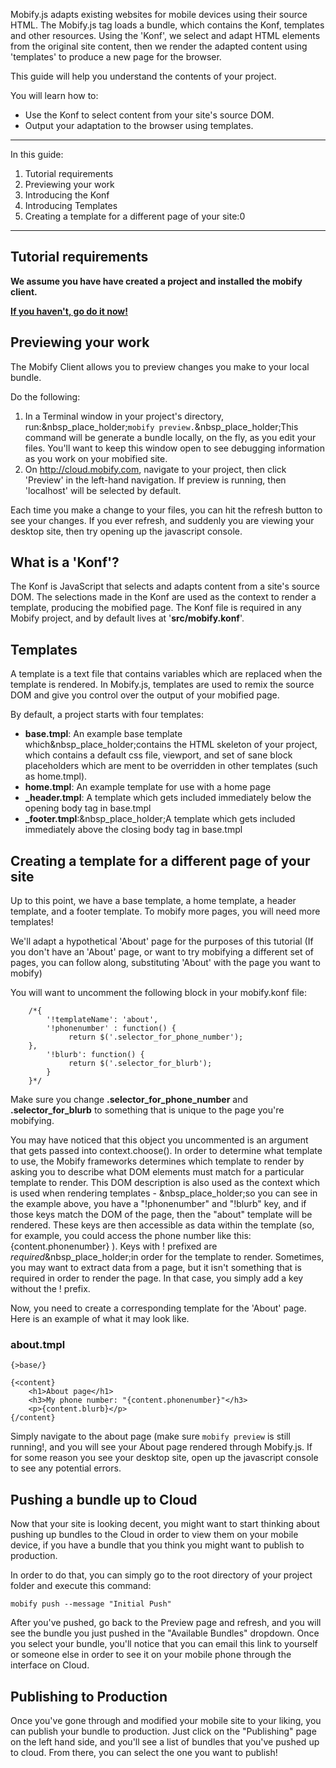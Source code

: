 Mobify.js adapts existing websites for mobile devices using their source HTML.
The Mobify.js tag loads a bundle, which contains the Konf, templates and other
resources. Using the 'Konf', we select and adapt HTML elements from the
original site content, then we render the adapted content using 'templates' to
produce a new page for the browser.

This guide will help you understand the contents of your project.

  
You will learn how to:

  * Use the Konf to select content from your site's source DOM.
  * Output your adaptation to the browser using templates.

* * *

In this guide:

  1. Tutorial requirements
  2. Previewing your work
  3. Introducing the Konf
  4. Introducing Templates
  5. Creating a template for a different page of your site:0


* * *

##  Tutorial requirements

**We assume you have have created a project and installed the mobify client.**

**[If you haven't, go do it now!](http://portal.mobify.com/projects/new/)**

##  Previewing your work

The Mobify Client allows you to preview changes you make to your local bundle.

Do the following:

  1. In a Terminal window in your project's directory, run:&nbsp_place_holder;`mobify preview.`&nbsp_place_holder;This command will be generate a bundle locally, on the fly, as you edit your files. You'll want to keep this window open to see debugging information as you work on your mobified site.
  2. On http://cloud.mobify.com, navigate to your project, then click 'Preview' in the left-hand navigation. If preview is running, then 'localhost' will be selected by default.

Each time you make a change to your files, you can hit the refresh button to
see your changes. If you ever refresh, and suddenly you are viewing your
desktop site, then try opening up the javascript console.

##  What is a 'Konf'?

The Konf is JavaScript that selects and adapts content from a site's source
DOM. The selections made in the Konf are used as the context to render a
template, producing the mobified page. The Konf file is required in any Mobify
project, and by default lives at '**src/mobify.konf**'.

##  Templates

A template is a text file that contains variables which are replaced when the
template is rendered. In Mobify.js, templates are used to remix the source DOM
and give you control over the output of your mobified page.

By default, a project starts with four templates:

  * **base.tmpl**: An example base template which&nbsp_place_holder;contains the HTML skeleton of your project, which contains a default css file, viewport, and set of sane block placeholders which are ment to be overridden in other templates (such as home.tmpl).
  * **home.tmpl**: An example template for use with a home page
  * **_header.tmpl**: A template which gets included immediately below the opening body tag in base.tmpl
  * **_footer.tmpl**:&nbsp_place_holder;A template which gets included immediately above the closing body tag in base.tmpl


##  Creating a template for a different page of your site

Up to this point, we have a base template, a home template, a header template,
and a footer template. To mobify more pages, you will need more templates!

  
We'll adapt a hypothetical 'About' page for the purposes of this tutorial (If
you don't have an 'About' page, or want to try mobifying a different set of
pages, you can follow along, substituting 'About' with the page you want to
mobify)

You will want to uncomment the following block in your mobify.konf file:

    
    
    	/*{
            '!templateName': 'about',
            '!phonenumber' : function() {
                 return $('.selector_for_phone_number');
    	},
            '!blurb': function() {
                 return $('.selector_for_blurb');
            }
        }*/
    

Make sure you change **.selector_for_phone_number** and
**.selector_for_blurb** to something that is unique to the page you're
mobifying.

  
You may have noticed that this object you uncommented is an argument that gets
passed into context.choose(). In order to determine what template to use, the
Mobify frameworks determines which template to render by asking you to
describe what DOM elements must match for a particular template to render.
This DOM description is also used as the context which is used when rendering
templates - &nbsp_place_holder;so you can see in the example above, you have a
"!phonenumber" and "!blurb" key, and if those keys match the DOM of the page,
then the "about" template will be rendered. These keys are then accessible as
data within the template (so, for example, you could access the phone number
like this: {content.phonenumber} ). Keys with ! prefixed are
_required_&nbsp_place_holder;in order for the template to render. Sometimes,
you may want to extract data from a page, but it isn't something that is
required in order to render the page. In that case, you simply add a key
without the ! prefix.

Now, you need to create a corresponding template for the 'About' page. Here is
an example of what it may look like.

### about.tmpl
    
    {>base/}
    
    {<content}
        <h1>About page</h1>
        <h3>My phone number: "{content.phonenumber}"</h3>
        <p>{content.blurb}</p>
    {/content}

Simply navigate to the about page (make sure `mobify preview` is still
running!, and you will see your About page rendered through Mobify.js. If for
some reason you see your desktop site, open up the javascript console to see
any potential errors.

## Pushing a bundle up to Cloud

Now that your site is looking decent, you might want to start thinking about 
pushing up bundles to the Cloud in order to view them on your mobile device, if you
have a bundle that you think you might want to publish to production.

In order to do that, you can simply go to the root directory of your project folder
and execute this command:

    mobify push --message "Initial Push"
    
After you've pushed, go back to the Preview page and refresh, and you will see the bundle
you just pushed in the "Available Bundles" dropdown. Once you select your bundle,
you'll notice that you can email this link to yourself or someone else in order to 
see it on your mobile phone through the interface on Cloud.

## Publishing to Production

Once you've gone through and modified your mobile site to your liking, you can publish your
bundle to production. Just click on the "Publishing" page on the left hand side, and you'll
see a list of bundles that you've pushed up to cloud. From there, you can select the one
you want to publish!
